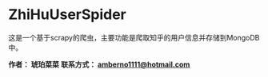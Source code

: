 # ZhiHuUserSpider

这是一个基于scrapy的爬虫，主要功能是爬取知乎的用户信息并存储到MongoDB中。

**作者： 琥珀菜菜**
**联系方式： amberno1111@hotmail.com**
